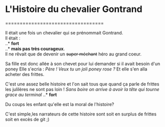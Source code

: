 # L'Histoire du chevalier Gontrand
==================================

Il était une fois un chevalier qui se prénommait Gontrand.  
Il était :  
..* __fort__   
..* **mais pas très courageux**.   
Il ne rêvait que de devenir un ~~super méchant~~ héro au grand coeur.  

Sa fille est donc allée à son chevet pour lui demander si il avait besoin d'un poney
Elle s'ecria : *Père ! Veux tu un joli poney rose ?*
Et elle s'en alla acheter des frittes.

C'est une assez belle histoire et l'on sait tous que quand ça parle de frittes les julilères ne sont pas loin !
*Sans boire on arrive à avoir la tête qui tourne grace au terminal*
..* __fort__    

Du coups les enfant qu'elle est la moral de l'histoire?  

C'est simple,les narrateurs de cette histoire sont soit en surplus de frittes soit en excès de git ;)